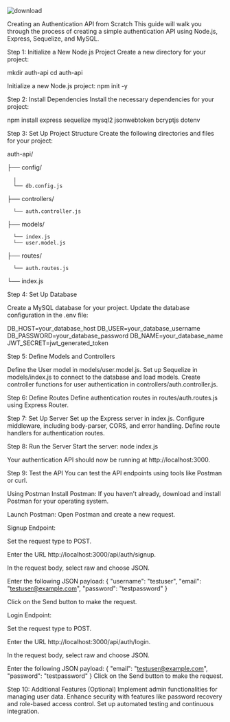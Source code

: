 ![download](https://github.com/Dhruv9099/Sequelize-with-JWT/assets/92525093/aabe5ad1-bf27-4980-82e9-4fe184fb2945)


Creating an Authentication API from Scratch
This guide will walk you through the process of creating a simple authentication API using Node.js, Express, Sequelize, and MySQL.

Step 1: Initialize a New Node.js Project
Create a new directory for your project:

mkdir auth-api
cd auth-api

Initialize a new Node.js project:
npm init -y



Step 2: Install Dependencies
Install the necessary dependencies for your project:

npm install express sequelize mysql2 jsonwebtoken bcryptjs dotenv

Step 3: Set Up Project Structure
Create the following directories and files for your project:

auth-api/

  ├── config/

      |
      └── db.config.js
    
├── controllers/

      └── auth.controller.js
    
├── models/

      └── index.js
      └── user.model.js
    
├── routes/

      └── auth.routes.js

└── index.js



Step 4: Set Up Database

Create a MySQL database for your project.
Update the database configuration in the .env file:

DB_HOST=your_database_host
DB_USER=your_database_username
DB_PASSWORD=your_database_password
DB_NAME=your_database_name
JWT_SECRET=jwt_generated_token



Step 5: Define Models and Controllers

Define the User model in models/user.model.js.
Set up Sequelize in models/index.js to connect to the database and load models.
Create controller functions for user authentication in controllers/auth.controller.js.



Step 6: Define Routes
Define authentication routes in routes/auth.routes.js using Express Router.



Step 7: Set Up Server
Set up the Express server in index.js.
Configure middleware, including body-parser, CORS, and error handling.
Define route handlers for authentication routes.



Step 8: Run the Server
Start the server:
node index.js

Your authentication API should now be running at http://localhost:3000.



Step 9: Test the API
You can test the API endpoints using tools like Postman or curl.

Using Postman
Install Postman: If you haven't already, download and install Postman for your operating system.

Launch Postman: Open Postman and create a new request.

Signup Endpoint:

Set the request type to POST.

Enter the URL http://localhost:3000/api/auth/signup.

In the request body, select raw and choose JSON.

Enter the following JSON payload:
{
  "username": "testuser",
  "email": "testuser@example.com",
  "password": "testpassword"
}

Click on the Send button to make the request.

Login Endpoint:

Set the request type to POST.

Enter the URL http://localhost:3000/api/auth/login.

In the request body, select raw and choose JSON.

Enter the following JSON payload:
{
  "email": "testuser@example.com",
  "password": "testpassword"
}
Click on the Send button to make the request.



Step 10: Additional Features (Optional)
Implement admin functionalities for managing user data.
Enhance security with features like password recovery and role-based access control.
Set up automated testing and continuous integration.
